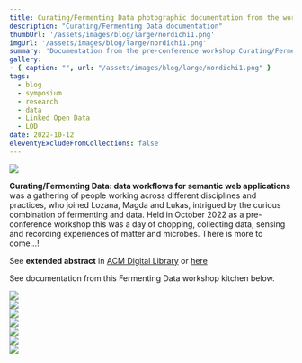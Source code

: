 ```yaml
---
title: Curating/Fermenting Data photographic documentation from the workshop at NordiCHI2022"
description: "Curating/Fermenting Data documentation"
thumbUrl: '/assets/images/blog/large/nordichi1.png'
imgUrl: '/assets/images/blog/large/nordichi1.png'
summary: 'Documentation from the pre-conference workshop Curating/Fermenting Data: data workflows for semantic web applications, and our extended abstract. '
gallery:
- { caption: "", url: "/assets/images/blog/large/nordichi1.png" }
tags:
  - blog
  - symposium
  - research
  - data
  - Linked Open Data
  - LOD
date: 2022-10-12
eleventyExcludeFromCollections: false
---
```


<div class="columnImage">
  <img src="/assets/images/blog/large/nordichi1.png"/></a>
  <div class="photoCreditNew"></div>
</div>

**Curating/Fermenting Data: data workflows for semantic web applications** was a gathering of people working across different disciplines and practices, who joined Lozana, Magda and Lukas, intrigued by the curious combination of fermenting and data.  Held in October 2022 as a pre-conference workshop this was a day of chopping, collecting data, sensing and recording experiences of matter and microbes.  There is more to come…! 

See **extended abstract** in [ACM Digital Library](https://dl.acm.org/doi/10.1145/3547522.3547701) or [here](https://github.com/DobbeltDagger/FermentingData_NewDESIGN/blob/4395e6e6f3116325835a37a77039ce512f3b7b5a/_site/berlincanteen/acm_submission_Workshop_curatingdata.pdf)

See documentation from this Fermenting Data workshop kitchen below. 



<div class="fullWidthHalfImage">
  <div class='imgWrap left'>
    <img src="/assets/images/blog/large/nordichi2.png">
    <div class="photoCreditNew"></div>
  </div>
  <div class='imgWrap right'>
    <img src="/assets/images/blog/large/nordichi3.png">
    <div class="photoCreditNew"></div>
  </div>

  <div class="fullWidthHalfImage">
  <div class='imgWrap left'>
    <img src="/assets/images/blog/large/nordichi4.png">
    <div class="chopping, photo mtc"></div>
  </div>
  <div class='imgWrap right'>
    <img src="/assets/images/blog/large/nordichi5.png">
    <div class="chopping, photo mtc"></div>
  </div>

  <div class="fullWidthHalfImage">
  <div class='imgWrap left'>
    <img src="/assets/images/blog/large/nordichi7.png">
    <div class="chopping, photo mtc"></div>
  </div>
  <div class='imgWrap right'>
    <img src="/assets/images/blog/large/nordichi8.png">
    <div class="chopping, photo mtc"></div>
  </div>

<div class="columnImage">
  <img src="/assets/images/blog/large/nordichi9.png"/></a>
  <div class="photoCreditNew"></div>
</div>

